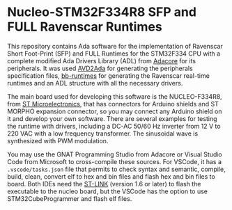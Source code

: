 # Nucleo-STM32F334R8 SFP and FULL Ravenscar Runtimes

This repository contains Ada software for the implementation of Ravenscar Short Foot-Print (SFP) and FULL Runtimes for the STM32F334 CPU with a complete modified Ada Drivers Library (ADL) from [Adacore](https://www.adacore.com) for its peripherals. It was used [AVD2Ada](https://www.github.com/Adacore/svd2ada) for generating the peripherals specification files, [bb-runtimes](https://www.github.com/Adacore/bb-runtimes) for generating the Ravenscar real-time runtimes and an ADL structure with all the necessary drivers.

The main board used for developing this software is the NUCLEO-F334R8, from [ST Microelectronics](https://www.st.com), that has connectors for Arduino shields and ST MORPHO expansion connector, so you may connect any Arduino shield on it and develop your own software. There are several examples for testing the runtime with drivers, including a DC-AC 50/60 Hz inverter from 12 V to 220 VAC with a low frequency transformer. The sinusoidal wave is synthesized with PWM modulation.

You may use the GNAT Programming Studio from Adacore or Visual Studio Code from Microsoft to cross-compile these sources. For VSCode, it has a `.vscode/tasks.json` file that permits to check syntax and semantic, compile, build, clean, convert elf to hex and bin files and flash hex and bin files to board. Both IDEs need the [ST-LINK](https://github.com/stlink-org/stlink) (version 1.6 or later) to flash the executable to the nucleo board, but the VSCode has the option to use STM32CubeProgrammer and flash elf files.
